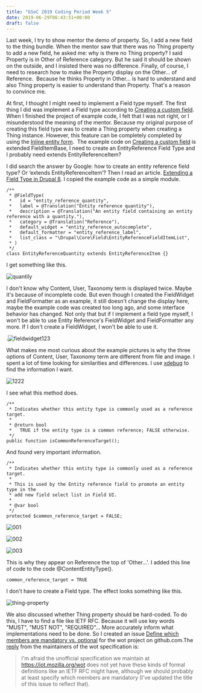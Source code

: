 ```yaml
---
title: "GSoC 2019 Coding Period Week 5"
date: 2019-06-29T06:43:51+00:00
draft: false 
---
```


[//]: # ( UUID: 31a50d58-8422-4fbd-81cd-5c34fded0e8b )
[//]: # ( Title: GSoC 2019 Coding Period Week 5 )
[//]: # ( Created: 2019-06-29T06:43:51+00:00 )

Last week, I try to show mentor the demo of property. So, I add a new field to the thing bundle. When the mentor saw that there was no Thing property to add a new field, he asked me: why is there no Thing property? I said Property is in Other of Reference category. But he said it should be shown on the outside, and I insisted there was no difference. Finally, of course, I need to research how to make the Property display on the Other... of Reference.  Because he thinks Property in Other... is hard to understand and also Thing property is easier to understand than Property. That's a reason to convince me.

At first, I thought I might need to implement a Field type myself. The first thing I did was implement a Field type according to [Creating a custom field](https://www.drupal.org/docs/8/creating-custom-modules/creating-custom-field-types-widgets-and-formatters/overview-creating). When I finished the project of example code, I felt that I was not right, or I misunderstood the meaning of the mentor. Because my original purpose of creating this field type was to create a Thing property when creating a Thing instance. However, this feature can be completely completed by using the [Inline entity form](https://www.drupal.org/project/inline_entity_form).  The example code on [Creating a custom field](https://www.drupal.org/docs/8/creating-custom-modules/creating-custom-field-types-widgets-and-formatters/overview-creating) is extended FieldItemBase, I need to create an EntityReference Field Type and I probably need extends EntityReferenceItem?

I did search the answer by Google: how to create an entity reference field type? Or ‘extends EntityReferenceItem’? Then I read an article. [Extending a Field Type in Drupal 8](https://www.lullabot.com/articles/extending-a-field-type-in-drupal-8). I copied the example code as a simple module.

```
/**
 * @FieldType(
 *   id = "entity_reference_quantity",
 *   label = @Translation("Entity reference quantity"),
 *   description = @Translation("An entity field containing an entity reference with a quantity."),
 *   category = @Translation("Reference"),
 *   default_widget = "entity_reference_autocomplete",
 *   default_formatter = "entity_reference_label",
 *   list_class = "\Drupal\Core\Field\EntityReferenceFieldItemList",
 * )
 */
class EntityReferenceQuantity extends EntityReferenceItem {}
```

I get something like this.

![quantily](/images/quantity.png)

I don't know why Content, User, Taxonomy term is displayed twice. Maybe it's because of incomplete code. But even though I created the FieldWidget and FieldFormatter as an example, it still doesn't change the display here, maybe the example code was created too long ago, and some interface behavior has changed. Not only that but if I implement a field type myself, I won't be able to use Entity Reference's FieldWidget and FieldFormatter any more. If I don't create a FieldWidget, I won't be able to use it.

.![fieldwidget123](/images/123.png)

What makes me most curious about the example pictures is why the three options of Content, User, Taxonomy term are different from file and image. I spent a lot of time looking for similarities and differences. I use [xdebug](https://xdebug.org/) to find the information I want.

![1222](/images/1222_0.png)

I see what this method does.

```
/**
 * Indicates whether this entity type is commonly used as a reference target.
 *
 * @return bool
 *   TRUE if the entity type is a common reference; FALSE otherwise.
 */
public function isCommonReferenceTarget();
```

And found very important information.

```
/**
 * Indicates whether this entity type is commonly used as a reference target.
 *
 * This is used by the Entity reference field to promote an entity type in the
 * add new field select list in Field UI.
 *
 * @var bool
 */
protected $common_reference_target = FALSE;
```

![001](/images/001.png)

![002](/images/002.png)

![003](/images/003.png)

This is why they appear on Reference the top of 'Other...'. I added this line of code to the code @ContentEntityType().

```
common_reference_target = TRUE
```

I don't have to create a Field type. The effect looks something like this.

![thing-property](/images/thing-property.png)

We also discussed whether Thing property should be hard-coded. To do this, I have to find a file like IETF RFC. Because it will use key words "MUST", "MUST NOT", "REQUIRED"... More accurately inform what implementations need to be done. So I created an issue [Define which members are mandatory vs. optional](https://github.com/mozilla-iot/wot/issues/135) for the wot project on github.com.The [reply](https://github.com/mozilla-iot/wot/issues/135#issuecomment-507314134) from the maintainers of the wot specification is:

> I'm afraid the unofficial specification we maintain at https://iot.mozilla.org/wot does not yet have these kinds of formal definitions like an IETF RFC might have, although we should probably at least specify which members are mandatory (I've updated the title of this issue to reflect that).